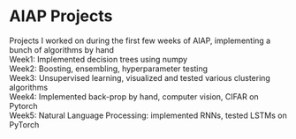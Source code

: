 # AIAP Projects
Projects I worked on during the first few weeks of AIAP, implementing a bunch of algorithms by hand  
Week1: Implemented decision trees using numpy  
Week2: Boosting, ensembling, hyperparameter testing  
Week3: Unsupervised learning, visualized and tested various clustering algorithms  
Week4: Implemented back-prop by hand, computer vision, CIFAR on Pytorch  
Week5: Natural Language Processing: implemented RNNs, tested LSTMs on PyTorch  
